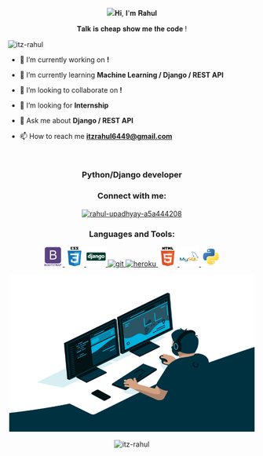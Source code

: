 <p align="center"><img src="https://media.giphy.com/media/hvRJCLFzcasrR4ia7z/giphy.gif" width="25px">𝐇𝐢, 𝐈'𝐦 𝐑𝐚𝐡𝐮𝐥</p>

<p align="center">𝐓𝐚𝐥𝐤 𝐢𝐬 𝐜𝐡𝐞𝐚𝐩 𝐬𝐡𝐨𝐰 𝐦𝐞 𝐭𝐡𝐞 𝐜𝐨𝐝𝐞 !</p>

<p align="left"> <img src="https://komarev.com/ghpvc/?username=itz-rahul&label=Profile%20views&color=0e75b6&style=flat" alt="itz-rahul" /></p>

- 🔭 I’m currently working on **!**

- 🌱 I’m currently learning **Machine Learning / Django / REST API**

- 👯 I’m looking to collaborate on **!**

- 🤝 I’m looking for **Internship**

- 💬 Ask me about **Django / REST API**

- 📫 How to reach me **itzrahul6449@gmail.com**

<br>

<h3 align="center">Python/Django developer</h3>

<h3 align="center">Connect with me:</h3>
<p align="center">
<a href="https://linkedin.com/in/rahul-upadhyay-a5a444208" target="blank"><img align="center" src="https://raw.githubusercontent.com/rahuldkjain/github-profile-readme-generator/master/src/images/icons/Social/linked-in-alt.svg" alt="rahul-upadhyay-a5a444208" height="30" width="40" /></a>
</p>

<h3 align="center">Languages and Tools:</h3>
<p align="center"> <a href="https://getbootstrap.com" target="_blank" rel="noreferrer"> <img src="https://raw.githubusercontent.com/devicons/devicon/master/icons/bootstrap/bootstrap-plain-wordmark.svg" alt="bootstrap" width="40" height="40"/> </a> <a href="https://www.w3schools.com/css/" target="_blank" rel="noreferrer"> <img src="https://raw.githubusercontent.com/devicons/devicon/master/icons/css3/css3-original-wordmark.svg" alt="css3" width="40" height="40"/> </a> <a href="https://www.djangoproject.com/" target="_blank" rel="noreferrer"> <img src="https://raw.githubusercontent.com/devicons/devicon/master/icons/django/django-original.svg" alt="django" width="40" height="40"/> </a> <a href="https://git-scm.com/" target="_blank" rel="noreferrer"> <img src="https://www.vectorlogo.zone/logos/git-scm/git-scm-icon.svg" alt="git" width="40" height="40"/> </a> <a href="https://heroku.com" target="_blank" rel="noreferrer"> <img src="https://www.vectorlogo.zone/logos/heroku/heroku-icon.svg" alt="heroku" width="40" height="40"/> </a> <a href="https://www.w3.org/html/" target="_blank" rel="noreferrer"> <img src="https://raw.githubusercontent.com/devicons/devicon/master/icons/html5/html5-original-wordmark.svg" alt="html5" width="40" height="40"/> </a> <a href="https://www.mysql.com/" target="_blank" rel="noreferrer"> <img src="https://raw.githubusercontent.com/devicons/devicon/master/icons/mysql/mysql-original-wordmark.svg" alt="mysql" width="40" height="40"/> </a> <a href="https://www.python.org" target="_blank" rel="noreferrer"> <img src="https://raw.githubusercontent.com/devicons/devicon/master/icons/python/python-original.svg" alt="python" width="40" height="40"/> </a> </p>


<p align="center"><img src="https://raw.githubusercontent.com/itz-rahul/itz-rahul/master/code.gif" width="500" height="320"></p>

<p align="center"> <img src="https://github-readme-stats.vercel.app/api?username=itz-rahul&show_icons=true&theme=gotham" alt="itz-rahul" />
